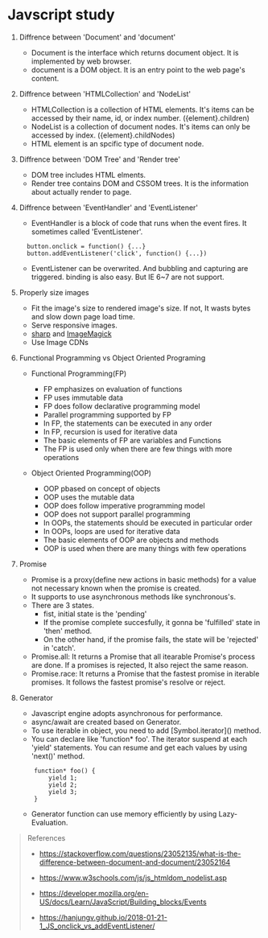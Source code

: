 # Javscript study

1. Diffrence between 'Document' and 'document'
   - Document is the interface which returns document object. It is implemented by web browser.
   - document is a DOM object. It is an entry point to the web page's content.

2. Diffrence between 'HTMLCollection' and 'NodeList'
   - HTMLCollection is a collection of HTML elements. It's items can be accessed by their name, id, or index number. ({element}.children)
   - NodeList is a collection of document nodes. It's items can only be accessed by index. ({element}.childNodes)
   - HTML element is an spcific type of document node.

3. Diffrence between 'DOM Tree' and 'Render tree'
   - DOM tree includes HTML elments.
   - Render tree contains DOM and CSSOM trees. It is the information about actually render to page.

4. Diffrence between 'EventHandler' and 'EventListener'
	- EventHandler is a block of code that runs when the event fires. It sometimes called 'EventListener'.
  	```
	  button.onclick = function() {...}
	  button.addEventListener('click', function() {...})
	```
	- EventListener can be overwrited. And bubbling and capturing are triggered. binding is also easy. But IE 6~7 are not support.

5. Properly size images
	- Fit the image's size to rendered image's size. If not, It wasts bytes and slow down page load time.
	- Serve responsive images.
	- [sharp](https://www.npmjs.com/package/sharp) and [ImageMagick](https://www.imagemagick.org/script/index.php) 
	- Use Image CDNs

6. Functional Programming vs Object Oriented Programing
	- Functional Programming(FP)
		- FP emphasizes on evaluation of functions
		- FP uses immutable data
		- FP does follow declarative programming model
		- Parallel programming supported by FP
		- In FP, the statements can be executed in any order
		- In FP, recursion is used for iterative data
		- The basic elements of FP are variables and Functions
		- The FP is used only when there are few things with more operations

	- Object Oriented Programming(OOP)
		- OOP pbased on concept of objects
		- OOP uses the mutable data
		- OOP does follow imperative programming model
		- OOP does not support parallel programming
		- In OOPs, the statements should be executed in particular order
		- In OOPs, loops are used for iterative data
		- The basic elements of OOP are objects and methods
		- OOP is used when there are many things with few operations

7. Promise
	- Promise is a proxy(define new actions in basic methods) for a value not necessary known when the promise is created.
	- It supports to use asynchronous methods like synchronous's.
	- There are 3 states.
		- fist, initial state is the 'pending'
		- If the promise complete succesfully, it gonna be 'fulfilled' state in 'then' method.
		- On the other hand, if the promise fails, the state will be 'rejected' in 'catch'.
	- Promise.all: It returns a Promise that all itearable Promise's process are done. If a promises is rejected, It also reject the same reason.
	- Promise.race: It returns a Promise that the fastest promise in iterable promises. It follows the fastest promise's resolve or reject.

8. Generator
	- Javascript engine	adopts asynchronous for performance.
	- async/await are created based on Generator.
	- To use iterable in object, you need to add \[Symbol.iterator\]() method.
	- You can declare like 'function* foo'. The iterator suspend at each 'yield' statements. You can resume and get each values by using 'next()' method.
	```
		function* foo() {
			yield 1;
			yield 2;
			yield 3;
		}
	```
	- Generator function can use memory efficiently by using Lazy-Evaluation.


> References
> 
> - https://stackoverflow.com/questions/23052135/what-is-the-difference-between-document-and-document/23052164
> - https://www.w3schools.com/js/js_htmldom_nodelist.asp
>
> - https://developer.mozilla.org/en-US/docs/Learn/JavaScript/Building_blocks/Events
>
> - https://hanjungv.github.io/2018-01-21-1_JS_onclick_vs_addEventListener/
